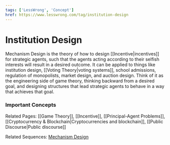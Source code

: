 ```yaml
---
tags: ['LessWrong', 'Concept']
href: https://www.lesswrong.com/tag/institution-design
---
```


# Institution Design
Mechanism Design is the theory of how to design [[Incentive|incentives]] for strategic agents, such that the agents acting according to their selfish interests will result in a desired outcome. It can be applied to things like institution design, [[Voting Theory|voting systems]], school admissions, regulation of monopolists, market design, and auction design. Think of it as the engineering side of game theory, thinking backward from a desired goal, and designing structures that lead strategic agents to behave in a way that achieves that goal.

### Important Concepts
Related Pages: [[Game Theory]], [[Incentive]], [[Principal-Agent Problems]], [[Cryptocurrency & Blockchain|Cryptocurrencies and blockchain]], [[Public Discourse|Public discourse]]

Related Sequences: [Mechanism Design](https://www.lesswrong.com/s/Yh4YsGDD9WYiZqRnf)

